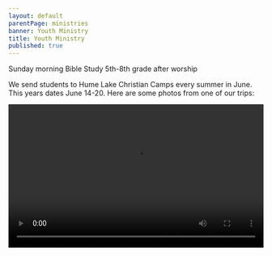 ```yaml
---
layout: default
parentPage: ministries
banner: Youth Ministry
title: Youth Ministry
published: true
---
```

Sunday morning Bible Study 5th-8th grade after worship

We send students to Hume Lake Christian Camps every summer in June. This years dates June 14-20. Here are some photos from one of our trips:

<div style="max-width: 700px; max-height:393.75px">
  <div style="max-width: 700px;height: 0;padding-bottom: 56.25%; position: relative;">
    <video style="position: absolute; top:0; left: 0;width: 100%; height: 100%" src="https://res.cloudinary.com/deqkp2xjs/video/upload/v1544204635/videos/hume.mp4" controls></video>
  </div>
</div>
